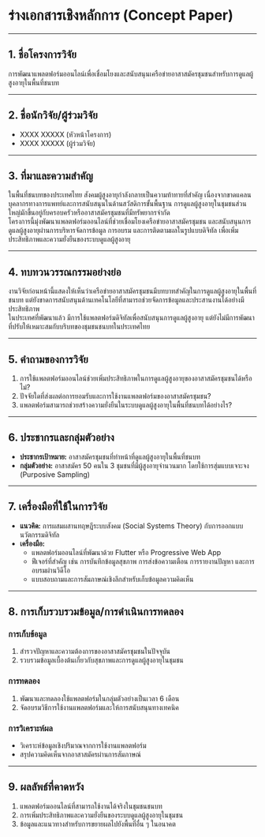 # ร่างเอกสารเชิงหลักการ (Concept Paper)

---

## 1. ชื่อโครงการวิจัย  
การพัฒนาแพลตฟอร์มออนไลน์เพื่อเชื่อมโยงและสนับสนุนเครือข่ายอาสาสมัครชุมชนสำหรับการดูแลผู้สูงอายุในพื้นที่ชนบท  

---

## 2. ชื่อนักวิจัย/ผู้ร่วมวิจัย  
- XXXX XXXXX (หัวหน้าโครงการ)  
- XXXX XXXXX (ผู้ร่วมวิจัย)  

---

## 3. ที่มาและความสำคัญ  
ในพื้นที่ชนบทของประเทศไทย สังคมผู้สูงอายุกำลังกลายเป็นความท้าทายที่สำคัญ เนื่องจากขาดแคลนบุคลากรทางการแพทย์และการสนับสนุนในด้านสวัสดิการขั้นพื้นฐาน การดูแลผู้สูงอายุในชุมชนส่วนใหญ่มักขึ้นอยู่กับครอบครัวหรืออาสาสมัครชุมชนที่มีทรัพยากรจำกัด  
โครงการนี้มุ่งพัฒนาแพลตฟอร์มออนไลน์ที่ช่วยเชื่อมโยงเครือข่ายอาสาสมัครชุมชน และสนับสนุนการดูแลผู้สูงอายุผ่านการบริหารจัดการข้อมูล การอบรม และการติดตามผลในรูปแบบดิจิทัล เพื่อเพิ่มประสิทธิภาพและความยั่งยืนของระบบดูแลผู้สูงอายุ  

---

## 4. ทบทวนวรรณกรรมอย่างย่อ  
งานวิจัยก่อนหน้านี้แสดงให้เห็นว่าเครือข่ายอาสาสมัครชุมชนมีบทบาทสำคัญในการดูแลผู้สูงอายุในพื้นที่ชนบท แต่ยังขาดการสนับสนุนด้านเทคโนโลยีที่สามารถช่วยจัดการข้อมูลและประสานงานได้อย่างมีประสิทธิภาพ  
ในประเทศที่พัฒนาแล้ว มีการใช้แพลตฟอร์มดิจิทัลเพื่อสนับสนุนการดูแลผู้สูงอายุ แต่ยังไม่มีการพัฒนาที่ปรับให้เหมาะสมกับบริบทของชุมชนชนบทในประเทศไทย  

---

## 5. คำถามของการวิจัย  
1. การใช้แพลตฟอร์มออนไลน์ช่วยเพิ่มประสิทธิภาพในการดูแลผู้สูงอายุของอาสาสมัครชุมชนได้หรือไม่?  
2. ปัจจัยใดที่ส่งผลต่อการยอมรับและการใช้งานแพลตฟอร์มของอาสาสมัครชุมชน?  
3. แพลตฟอร์มสามารถช่วยสร้างความยั่งยืนในระบบดูแลผู้สูงอายุในพื้นที่ชนบทได้อย่างไร?  

---

## 6. ประชากรและกลุ่มตัวอย่าง  
- **ประชากรเป้าหมาย:** อาสาสมัครชุมชนที่ทำหน้าที่ดูแลผู้สูงอายุในพื้นที่ชนบท  
- **กลุ่มตัวอย่าง:** อาสาสมัคร 50 คนใน 3 ชุมชนที่มีผู้สูงอายุจำนวนมาก โดยใช้การสุ่มแบบเจาะจง (Purposive Sampling)  

---

## 7. เครื่องมือที่ใช้ในการวิจัย  
- **แนวคิด:** การผสมผสานทฤษฎีระบบสังคม (Social Systems Theory) กับการออกแบบนวัตกรรมดิจิทัล  
- **เครื่องมือ:**  
  - แพลตฟอร์มออนไลน์ที่พัฒนาด้วย Flutter หรือ Progressive Web App  
  - ฟีเจอร์ที่สำคัญ เช่น การบันทึกข้อมูลสุขภาพ การส่งข้อความเตือน การรายงานปัญหา และการอบรมผ่านวิดีโอ  
  - แบบสอบถามและการสัมภาษณ์เชิงลึกสำหรับเก็บข้อมูลความคิดเห็น  

---

## 8. การเก็บรวบรวมข้อมูล/การดำเนินการทดลอง  

### การเก็บข้อมูล  
1. สำรวจปัญหาและความต้องการของอาสาสมัครชุมชนในปัจจุบัน  
2. รวบรวมข้อมูลเบื้องต้นเกี่ยวกับสุขภาพและการดูแลผู้สูงอายุในชุมชน  

### การทดลอง  
1. พัฒนาและทดลองใช้แพลตฟอร์มในกลุ่มตัวอย่างเป็นเวลา 6 เดือน  
2. จัดอบรมวิธีการใช้งานแพลตฟอร์มและให้การสนับสนุนทางเทคนิค  

### การวิเคราะห์ผล  
- วิเคราะห์ข้อมูลเชิงปริมาณจากการใช้งานแพลตฟอร์ม  
- สรุปความคิดเห็นจากอาสาสมัครผ่านการสัมภาษณ์  

---

## 9. ผลลัพธ์ที่คาดหวัง  
1. แพลตฟอร์มออนไลน์ที่สามารถใช้งานได้จริงในชุมชนชนบท  
2. การเพิ่มประสิทธิภาพและความยั่งยืนของระบบดูแลผู้สูงอายุในชุมชน  
3. ข้อมูลและแนวทางสำหรับการขยายผลไปยังพื้นที่อื่น ๆ ในอนาคต  
